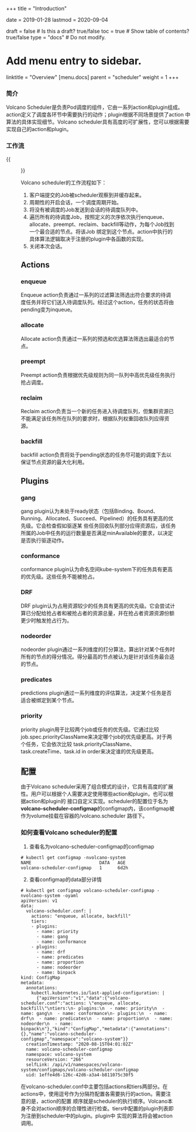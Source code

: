 +++
title = "Introduction"


date = 2019-01-28
lastmod = 2020-09-04

draft = false  # Is this a draft? true/false
toc = true  # Show table of contents? true/false
type = "docs"  # Do not modify.

# Add menu entry to sidebar.
linktitle = "Overview"
[menu.docs]
  parent = "scheduler"
  weight = 1
+++

### 简介
Volcano Scheduler是负责Pod调度的组件，它由一系列action和plugin组成。action定义了调度各环节中需要执行的动作；plugin根据不同场景提供了action
中算法的具体实现细节。Volcano scheduler具有高度的可扩展性，您可以根据需要实现自己的action和plugin。

### 工作流
{{<figure library="1" src="scheduler.PNG" title="Volcano scheduler workflow">}}

Volcano scheduler的工作流程如下：

1. 客户端提交的Job被scheduler观察到并缓存起来。
2. 周期性的开启会话，一个调度周期开始。
3. 将没有被调度的Job发送到会话的待调度队列中。
4. 遍历所有的待调度Job，按照定义的次序依次执行enqueue、allocate、preempt、reclaim、backfill等动作，为每个Job找到一个最合适的节点。将该Job
绑定到这个节点。action中执行的具体算法逻辑取决于注册的plugin中各函数的实现。
5. 关闭本次会话。

## Actions
### enqueue
Enqueue action负责通过一系列的过滤算法筛选出符合要求的待调度任务并将它们送入待调度队列。经过这个action，任务的状态将由pending变为inqueue。 
### allocate
Allocate action负责通过一系列的预选和优选算法筛选出最适合的节点。 
### preempt
Preempt action负责根据优先级规则为同一队列中高优先级任务执行抢占调度。 
### reclaim
Reclaim action负责当一个新的任务进入待调度队列，但集群资源已不能满足该任务所在队列的要求时，根据队列权重回收队列应得资源。
### backfill
backfill action负责将处于pending状态的任务尽可能的调度下去以保证节点资源的最大化利用。

## Plugins
### gang
gang plugin认为未处于ready状态（包括Binding、Bound、Running、Allocated、Succeed、Pipelined）的任务具有更高的优先级。它会检查假如驱逐某
些任务回收队列部分应得资源后，该任务所属的Job中任务的运行数量是否满足minAvailable的要求，以决定是否执行驱逐动作。
### conformance
conformance plugin认为命名空间kube-system下的任务具有更高的优先级。这些任务不能被抢占。
### DRF
DRF plugin认为占用资源较少的任务具有更高的优先级。它会尝试计算已分配给抢占者和被抢占者的资源总量，并在抢占者资源资源份额更少时触发抢占行为。
### nodeorder
nodeorder plugin通过一系列维度的打分算法，算出针对某个任务时所有的节点的得分情况。得分最高的节点被认为是针对该任务最合适的节点。
### predicates
predictions plugin通过一系列维度的评估算法，决定某个任务是否适合被绑定到某个节点。
### priority
priority plugin用于比较两个job或任务的优先级。它通过比较job.spec.priorityClassName来决定哪个job的优先级更高。对于两个任务，它会依次比较
task.priorityClassName、task.createTime、task.id in order来决定谁的优先级更高。
## 配置
由于Volcano scheduler采用了组合模式的设计，它具有高度的扩展性。用户可以根据个人需要决定使用哪些action和plugin，也可以根据action和plugin的
接口自定义实现。scheduler的配置位于名为**volcano-scheduler-configmap**的configmap内，该configmap被作为volume挂载在容器的/volcano.scheduler
路径下。
### 如何查看Volcano scheduler的配置

1. 查看名为volcano-scheduler-configmap的configmap

```shell
# kubectl get configmap -nvolcano-system
NAME                          DATA   AGE
volcano-scheduler-configmap   1      6d2h
```

2. 查看configmap的data部分详情

```shell
# kubectl get configmap volcano-scheduler-configmap -nvolcano-system -oyaml
apiVersion: v1
data:
  volcano-scheduler.conf: |
    actions: "enqueue, allocate, backfill"
    tiers:
    - plugins:
      - name: priority
      - name: gang
      - name: conformance
    - plugins:
      - name: drf
      - name: predicates
      - name: proportion
      - name: nodeorder
      - name: binpack
kind: ConfigMap
metadata:
  annotations:
    kubectl.kubernetes.io/last-applied-configuration: |
      {"apiVersion":"v1","data":{"volcano-scheduler.conf":"actions: \"enqueue, allocate, backfill\"\ntiers:\n- plugins:\n  - name: priority\n  - name: gang\n  - name: conformance\n- plugins:\n  - name: drf\n  - name: predicates\n  - name: proportion\n  - name: nodeorder\n  - name: binpack\n"},"kind":"ConfigMap","metadata":{"annotations":{},"name":"volcano-scheduler-configmap","namespace":"volcano-system"}}
  creationTimestamp: "2020-08-15T04:01:02Z"
  name: volcano-scheduler-configmap
  namespace: volcano-system
  resourceVersion: "266"
  selfLink: /api/v1/namespaces/volcano-system/configmaps/volcano-scheduler-configmap
  uid: 1effe4d6-126c-42d6-a3a4-b811075c30f5
```

在volcano-scheduler.conf中主要包括actions和tiers两部分。在actions中，使用逗号作为分隔符配置各需要执行的action。需要注意的是，action的配置
顺序就是scheduler的执行顺序。Volcano本身不会对action顺序的合理性进行检查。tiers中配置的plugin列表即为注册到scheduler中的plugin。plugin中
实现的算法将会被action调用。